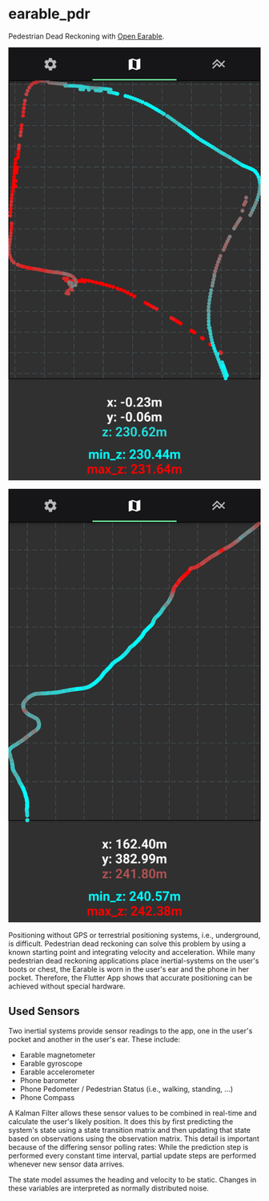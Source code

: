 # earable_pdr
Pedestrian Dead Reckoning with [Open Earable](https://open-earable.teco.edu).

![walking around a block](./images/walking_block.png)

![walking a line with curves](./images/walking_line.png)

Positioning without GPS or terrestrial positioning systems, i.e., underground, is difficult.
Pedestrian dead reckoning can solve this problem by using a known starting point and integrating velocity and acceleration.
While many pedestrian dead reckoning applications place inertial-systems on the user's boots or chest, the Earable is worn in the user's ear and the phone in her pocket.
Therefore, the Flutter App shows that accurate positioning can be achieved without special hardware.

## Used Sensors

Two inertial systems provide sensor readings to the app, one in the user's pocket and another in the user's ear.
These include:
- Earable magnetometer
- Earable gyroscope
- Earable accelerometer
- Phone barometer
- Phone Pedometer / Pedestrian Status (i.e., walking, standing, ...)
- Phone Compass

A Kalman Filter allows these sensor values to be combined in real-time and calculate the user's likely position.
It does this by first predicting the system's state using a state transition matrix and then updating that state based on observations using the observation matrix.
This detail is important because of the differing sensor polling rates:
While the prediction step is performed every constant time interval, partial update steps are performed whenever new sensor data arrives.

The state model assumes the heading and velocity to be static.
Changes in these variables are interpreted as normally distributed noise.
